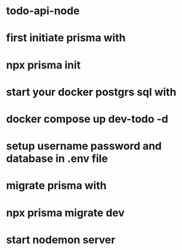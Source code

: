 # todo-api-node
# first initiate prisma with
# npx prisma init
# start your docker postgrs sql with 
# docker compose up dev-todo -d

# setup username password and database in .env file 

# migrate prisma with 
# npx prisma migrate dev 
# start nodemon server

